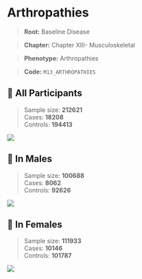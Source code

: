 # Arthropathies

> **Root:** Baseline Disease  

> **Chapter:** Chapter XIII- Musculoskeletal  

> **Phenotype:** Arthropathies  

> **Code:** `M13_ARTHROPATHIES`

## 🧪 All Participants  
> Sample size: **212621**  
> Cases: **18208**  
> Controls: **194413**
<img src="/Disease/Figures/ALL/Baseline/M13_ARTHROPATHIES.png"/>
<CsvTable src="/Disease_Data/ALL/Baseline/LG_M13_ARTHROPATHIES.csv" label="🔍 View full results" />

## 👨 In Males  
> Sample size: **100688**  
> Cases: **8062**  
> Controls: **92626**
<img src="/Disease/Figures/Male/Baseline/M13_ARTHROPATHIES.png"/>
<CsvTable src="/Disease_Data/Male/Baseline/LG_M13_ARTHROPATHIES.csv" label="🔍 View full results" />

## 👩 In Females  
> Sample size: **111933**  
> Cases: **10146**  
> Controls: **101787**
<img src="/Disease/Figures/Female/Baseline/M13_ARTHROPATHIES.png"/>
<CsvTable src="/Disease_Data/Female/Baseline/LG_M13_ARTHROPATHIES.csv" label="🔍 View full results" />
